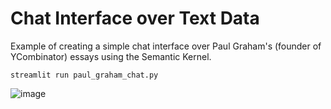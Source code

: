 # Chat Interface over Text Data
Example of creating a simple chat interface over Paul Graham's (founder of YCombinator) essays using the Semantic Kernel.

`streamlit run paul_graham_chat.py`


![image](https://user-images.githubusercontent.com/5111035/232779882-ffe7e175-cd9e-45ef-a94b-255c31f0805f.png)



